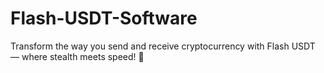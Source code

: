 # Flash-USDT-Software
Transform the way you send and receive cryptocurrency with Flash USDT — where stealth meets speed! 🚀
